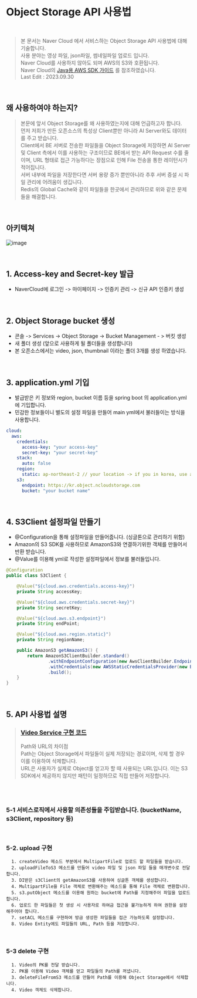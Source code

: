 # Object Storage API 사용법

<br/>

> 본 문서는 Naver Cloud 에서 서비스하는 Object Storage API 사용법에 대해 기술합니다. <br/>
> 사용 분야는 영상 파일, json파일, 썸네일파일 업로드 입니다. <br/>
> Naver Cloud를 사용하지 않아도 되며 AWS의 S3와 호환됩니다. <br/>
> Naver Cloud의 [Java용 AWS SDK 가이드](https://guide.ncloud-docs.com/docs/storage-storage-8-1) 를 참조하였습니다. <br/>
> Last Edit : 2023.09.30 <br/>
 
<br/>

## 왜 사용하여야 하는지?
> 본문에 앞서 Object Storage를 왜 사용하였는지에 대해 언급하고자 합니다. <br/>
> 먼저 저희가 만든 오픈소스의 특성상 Client뿐만 아니라 AI Server와도 데이터를 주고 받습니다. <br/>
> Client에서 BE 서버로 전송한 파일들을 Object Storage에 저장하면 AI Server 및 Client 측에서 이를 사용하는 구조이므로 BE에서 받는 API Request 수를 줄이며,
> URL 형태로 접근 가능하다는 장점으로 인해 File 전송을 통한 레이턴시가 적어집니다.<br/>
> 서버 내부에 파일을 저장한다면 서버 용량 증가 뿐만아니라 추후 서버 증설 시 파일 관리에 어려움이 생깁니다. <br/>
> Redis의 Global Cache와 같이 파일들을 한곳에서 관리하므로 위와 같은 문제들을 해결합니다. <br/>

<br/>

## 아키텍쳐
![image](https://github.com/MotuS-Web/MotuS-Backend/assets/52206904/d218f932-a18e-41c9-a5c7-a22643d0653d)

<br/>


## 1. Access-key and Secret-key 발급

- NaverCloud에 로그인 -> 마이페이지 -> 인증키 관리 -> 신규 API 인증키 생성

<br/>

## 2. Object Storage bucket 생성

- 콘솔 -> Services -> Object Storage -> Bucket Management - > 버킷 생성
- 새 폴더 생성 (앞으로 사용하게 될 폴더들을 생성합니다)
- 본 오픈소스에서는 video, json, thumbnail 이라는 폴더 3개를 생성 하였습니다.

<br/>

## 3. application.yml 기입
- 발급받은 키 정보와 region, bucket 이름 등을 spring boot 의 application.yml 에 기입합니다.
- 민감한 정보들이니 별도의 설정 파일을 만들어 main yml에서 불러들이는 방식을 사용합니다.
```yml
cloud:
  aws:
    credentials:
      access-key: "your access-key"
      secret-key: "your secret-key"
    stack:
      auto: false
    region:
      static: ap-northeast-2 // your location -> if you in korea, use ap-northeast-2
    s3:
      endpoint: https://kr.object.ncloudstorage.com
      bucket: "your bucket name"
```

<br/>

## 4. S3Client 설정파일 만들기

- @Configuration을 통해 설정파일을 만들어줍니다. (싱글톤으로 관리하기 위함)
- Amazon의 S3 SDK를 사용하므로 AmazonS3와 연결하기위한 객체를 만들어서 반환 받습니다.
- @Value를 이용해 yml로 작성한 설정파일에서 정보를 불러들입니다.

``` java
@Configuration
public class S3Client {

    @Value("${cloud.aws.credentials.access-key}")
    private String accessKey;

    @Value("${cloud.aws.credentials.secret-key}")
    private String secretKey;

    @Value("${cloud.aws.s3.endpoint}")
    private String endPoint;

    @Value("${cloud.aws.region.static}")
    private String regionName;

    public AmazonS3 getAmazonS3() {
        return AmazonS3ClientBuilder.standard()
                .withEndpointConfiguration(new AwsClientBuilder.EndpointConfiguration(endPoint, regionName))
                .withCredentials(new AWSStaticCredentialsProvider(new BasicAWSCredentials(accessKey, secretKey)))
                .build();
    }
}
```

<br/>

## 5. API 사용법 설명
> ### [Video Service 구현 코드](https://github.com/MotuS-Web/MotuS-Backend/blob/main/src/main/java/com/hallym/rehab/domain/video/service/VideoServiceImpl.java)
> Path와 URL의 차이점 <br/>
> Path는 Object Storage에서 파일들이 실제 저장되는 경로이며, 삭제 할 경우 이를 이용하여 삭제합니다. </br>
> URL은 사용자가 실제로 Object를 얻고자 할 때 사용되는 URL입니다. 이는 S3 SDK에서 제공하지 않지만 패턴이 일정하므로 직접 만들어 저장합니다.</br>

  <br/>

  
  
  <br/>
  
  ### 5-1 서비스로직에서 사용할 의존성들을 주입받습니다. (bucketName, s3Client, repository 등)

  <br/>
  
  ### 5-2. upload 구현
      1. createVideo 메소드 부분에서 MultipartFile로 업로드 할 파일들을 받습니다.
      2. uploadFileToS3 메소드를 만들어 video 파일 및 json 파일 들을 매개변수로 전달합니다.
      3. DI받은 s3Client의 getAmazonS3를 사용하여 싱글톤 객체를 생성합니다.
      4. MultipartFile을 File 객체로 변환해주는 메소드를 통해 File 객체로 변환합니다.
      5. s3.putObject 메소드를 이용해 원하는 bucket에 Path를 지정해주어 파일을 업로드합니다.
      6. 업로드 한 파일들은 첫 생성 시 사용자로 하여금 접근을 불가능하게 하여 권한을 설정해주어야 합니다.
      7. setACL 메소드를 구현하여 방금 생성한 파일들을 접근 가능하도록 설정합니다.
      8. Video Entity에도 파일들의 URL, Path 등을 저장합니다.

  <br/>
    
  ### 5-3 delete 구현
      1. Video의 PK를 전달 받습니다.
      2. PK를 이용해 Video 객체를 얻고 파일들의 Path를 꺼냅니다.
      3. deleteFileFromS3 메소드를 만들어 Path를 이용해 Object Storage에서 삭제합니다.
      4. Video 객체도 삭제합니다.
